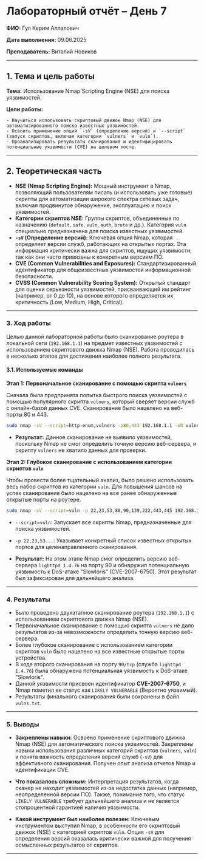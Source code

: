 
# Лабораторный отчёт – День 7


**ФИО:** Гул Керим Аллалович
 
**Дата выполнения:** 09.06.2025

**Преподаватель:** Виталий Новиков 


---

## 1. Тема и цель работы

**Тема:** Использование Nmap Scripting Engine (NSE) для поиска уязвимостей.

**Цели работы:**

    - Научиться использовать скриптовый движок Nmap (NSE) для автоматизированного поиска известных уязвимостей.
    - Освоить применение опций `-sV` (определение версий) и `--script` (запуск скриптов, включая категории `vulners` и `vuln`).
    - Проанализировать результаты сканирования и идентифицировать потенциальные уязвимости (CVE) на целевом хосте.


---

## 2. Теоретическая часть

*   **NSE (Nmap Scripting Engine):** Мощный инструмент в Nmap, позволяющий пользователям писать (и использовать уже готовые) скрипты для автоматизации широкого спектра сетевых задач, включая продвинутое обнаружение, эксплуатацию и поиск уязвимостей.
*   **Категории скриптов NSE:** Группы скриптов, объединенные по назначению (`default`, `safe`, `vuln`, `auth`, `brute` и др.). Категория `vuln` специально предназначена для поиска известных уязвимостей.
*   **`-sV` (Определение версий):** Ключевая опция Nmap, которая определяет версии служб, работающих на открытых портах. Эта информация критически важна для скриптов, ищущих уязвимости, так как они часто привязаны к конкретным версиям ПО.
*   **CVE (Common Vulnerabilities and Exposures):** Стандартизированный идентификатор для общеизвестных уязвимостей информационной безопасности.
*   **CVSS (Common Vulnerability Scoring System):** Открытый стандарт для оценки серьезности уязвимостей, присваивающий им рейтинг (например, от 0 до 10), на основе которого определяется их критичность (Low, Medium, High, Critical).

---

### 3. Ход работы

Целью данной лабораторной работы было сканирование роутера в локальной сети (`192.168.1.1`) на предмет известных уязвимостей с использованием скриптового движка Nmap (NSE). Работа проводилась в несколько этапов для достижения наиболее полного результата.

#### 3.1. Используемые команды

**Этап 1: Первоначальное сканирование с помощью скрипта `vulners`**

Сначала была предпринята попытка быстрого поиска уязвимостей с помощью популярного скрипта `vulners`, который сверяет версии служб с онлайн-базой данных CVE. Сканирование было нацелено на веб-порты 80 и 443.

```bash
sudo nmap -sV --script=http-enum,vulners -p80,443 192.168.1.1 -oN vulns.txt
```
*   **Результат:** Данное сканирование не выявило уязвимостей, поскольку Nmap не смог определить точную версию веб-сервера, и скрипту `vulners` не хватило данных для проверки.

**Этап 2: Глубокое сканирование с использованием категории скриптов `vuln`**

Чтобы провести более тщательный анализ, было решено использовать весь набор скриптов из категории `vuln`. Для повышения шансов на успех сканирование было нацелено на все ранее обнаруженные открытые порты на роутере.

```bash
sudo nmap -sV --script=vuln -p 22,23,53,80,90,139,222,443,445 192.168.1.1 -oN vulns.txt
```
*   `--script=vuln`: Запускает все скрипты Nmap, предназначенные для поиска уязвимостей.
*   `-p 22,23,53...`: Указывает конкретный список известных открытых портов для целенаправленного сканирования.

*   **Результат:** На этом этапе Nmap смог определить версию веб-сервера `lighttpd 1.4.76` на порту 90 и обнаружил потенциальную уязвимость к DoS-атаке "Slowloris" (CVE-2007-6750). Этот результат был зафиксирован для дальнейшего анализа.

---

### 4. Результаты

*   Было проведено двухэтапное сканирование роутера (`192.168.1.1`) с использованием скриптового движка Nmap (NSE).
*   Первоначальное сканирование с помощью скрипта `vulners` не дало результатов из-за невозможности определить точную версию веб-сервера.
*   Более глубокое сканирование с использованием категории скриптов `vuln` было нацелено на все известные открытые порты устройства.
*   В ходе второго сканирования на порту `90/tcp` (служба `lighttpd 1.4.76`) была обнаружена потенциальная уязвимость к DoS-атаке "Slowloris".
*   Данной уязвимости присвоен идентификатор **CVE-2007-6750**, и Nmap пометил ее статус как `LIKELY VULNERABLE` (Вероятно уязвимый).
*   Результаты финального сканирования были сохранены в файл `vulns.txt`.

---

### 5. Выводы

*   **Закреплены навыки:** Освоено применение скриптового движка Nmap (NSE) для автоматического поиска уязвимостей. Закреплены навыки использования различных категорий скриптов (`vulners`, `vuln`) и понята важность определения версий служб (`-sV`) для эффективного сканирования. Получен опыт анализа отчетов Nmap и идентификации CVE.

*   **Что показалось сложным:** Интерпретация результатов, когда сканер не находит уязвимостей из-за недостатка данных (например, неопределенной версии ПО). Также, понимание того, что статус `LIKELY VULNERABLE` требует дальнейшего анализа и не является стопроцентной гарантией наличия уязвимости.

*   **Какой инструмент был наиболее полезен:** Ключевым инструментом выступил Nmap, в особенности его скриптовый движок (NSE) с категорией скриптов `vuln`. Опция `-sV` для определения версий оказалась критически важной для получения осмысленных результатов от скриптов.

---